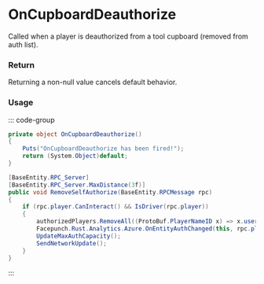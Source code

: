 <Badge type="danger" text="Carbon Compatible"/><Badge type="warning" text="Oxide Compatible"/>
# OnCupboardDeauthorize
Called when a player is deauthorized from a tool cupboard (removed from auth list).
### Return
Returning a non-null value cancels default behavior.

### Usage
::: code-group
```csharp [Example]
private object OnCupboardDeauthorize()
{
	Puts("OnCupboardDeauthorize has been fired!");
	return (System.Object)default;
}
```
```csharp [Source — Assembly-CSharp @ VehiclePrivilege]
[BaseEntity.RPC_Server]
[BaseEntity.RPC_Server.MaxDistance(3f)]
public void RemoveSelfAuthorize(BaseEntity.RPCMessage rpc)
{
	if (rpc.player.CanInteract() && IsDriver(rpc.player))
	{
		authorizedPlayers.RemoveAll((ProtoBuf.PlayerNameID x) => x.userid == (ulong)rpc.player.userID);
		Facepunch.Rust.Analytics.Azure.OnEntityAuthChanged(this, rpc.player, System.Linq.Enumerable.Select(authorizedPlayers, (ProtoBuf.PlayerNameID x) => x.userid), "removed", rpc.player.userID);
		UpdateMaxAuthCapacity();
		SendNetworkUpdate();
	}
}

```
:::
